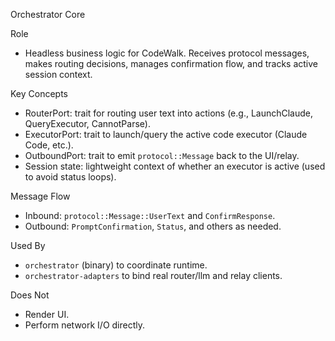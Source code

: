 Orchestrator Core

Role
- Headless business logic for CodeWalk. Receives protocol messages, makes routing decisions, manages confirmation flow, and tracks active session context.

Key Concepts
- RouterPort: trait for routing user text into actions (e.g., LaunchClaude, QueryExecutor, CannotParse).
- ExecutorPort: trait to launch/query the active code executor (Claude Code, etc.).
- OutboundPort: trait to emit `protocol::Message` back to the UI/relay.
- Session state: lightweight context of whether an executor is active (used to avoid status loops).

Message Flow
- Inbound: `protocol::Message::UserText` and `ConfirmResponse`.
- Outbound: `PromptConfirmation`, `Status`, and others as needed.

Used By
- `orchestrator` (binary) to coordinate runtime.
- `orchestrator-adapters` to bind real router/llm and relay clients.

Does Not
- Render UI.
- Perform network I/O directly.


